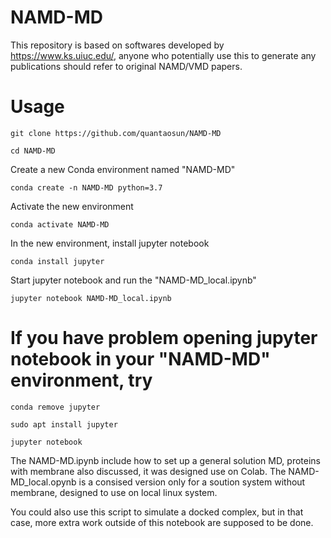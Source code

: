 # NAMD-MD
This repository is based on softwares developed by https://www.ks.uiuc.edu/, anyone who potentially use this to generate any publications should refer to original NAMD/VMD papers.
# Usage
```
git clone https://github.com/quantaosun/NAMD-MD
```
```
cd NAMD-MD
```
Create a new Conda environment named "NAMD-MD"
```
conda create -n NAMD-MD python=3.7
```
Activate the new environment 
```
conda activate NAMD-MD
```
In the new environment, install jupyter notebook
```
conda install jupyter
```
Start jupyter notebook and run the "NAMD-MD_local.ipynb"
```
jupyter notebook NAMD-MD_local.ipynb
```

# If you have problem opening jupyter notebook in your "NAMD-MD" environment, try 
```
conda remove jupyter
```
```
sudo apt install jupyter
```
```
jupyter notebook
```

The NAMD-MD.ipynb include how to set up a general solution MD, proteins with membrane also discussed, it was designed use on Colab.
The NAMD-MD_local.opynb is a consised version only for a soution system without membrane, designed to use on local linux system.

You could also use this script to simulate a docked complex, but in that case, more extra work outside of this notebook are supposed to be done.
